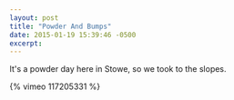 ```yaml
---
layout: post
title: "Powder And Bumps"
date: 2015-01-19 15:39:46 -0500
excerpt: 
---
```

It's a powder day here in Stowe, so we took to the slopes. 

{% vimeo 117205331 %}